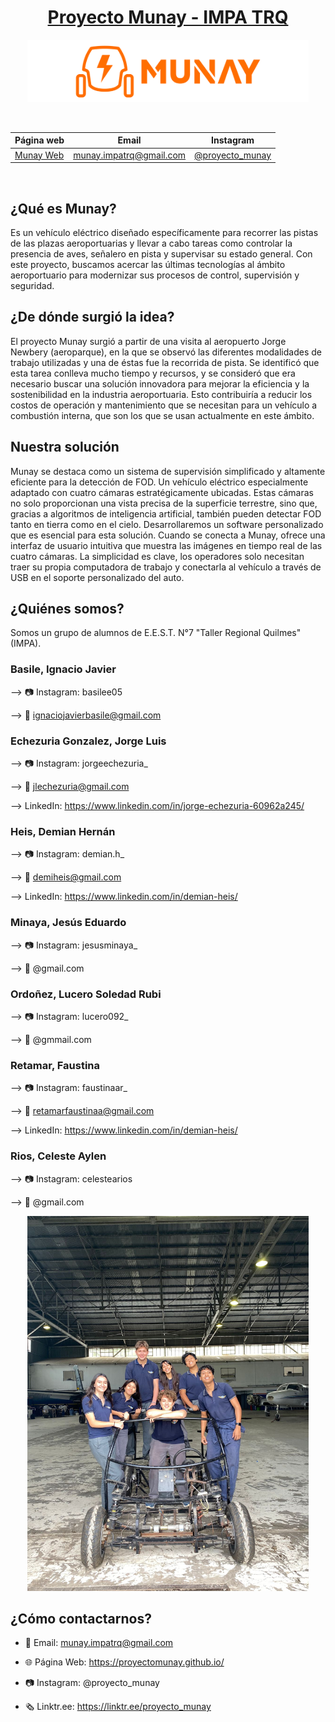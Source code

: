 <div align="center">

# [Proyecto Munay - IMPA TRQ](https://www.instagram.com/proyecto_munay/)

<img src="/imagenes/munay logo-02 (1)1.png" height="100" width="450" />

&nbsp;

| Página web | Email | Instagram |
|------------|-------|-----------|
|[Munay Web](https://proyectomunay.github.io/)|munay.impatrq@gmail.com|[@proyecto_munay](https://www.instagram.com/proyecto_munay/)|

&nbsp;

</div>

## ¿Qué es Munay?
Es un vehículo eléctrico diseñado específicamente para recorrer las pistas de las plazas aeroportuarias y llevar a cabo tareas como controlar la presencia de aves, señalero en pista y supervisar su estado general. Con este proyecto, buscamos acercar las últimas tecnologías al ámbito aeroportuario para modernizar sus procesos de control, supervisión y seguridad.

## ¿De dónde surgió la idea?
El proyecto Munay surgió a partir de una visita al aeropuerto Jorge Newbery (aeroparque), en la que se observó las diferentes modalidades de trabajo utilizadas y una de éstas fue la recorrida de pista. Se identificó que esta tarea conlleva mucho tiempo y recursos, y se consideró que era necesario buscar una solución innovadora para mejorar la eficiencia y la sostenibilidad en la industria aeroportuaria. Esto contribuiría a reducir los costos de operación y mantenimiento que se necesitan para un vehículo a combustión interna, que son los que se usan actualmente en este ámbito.

## Nuestra solución
Munay se destaca como un sistema de supervisión simplificado y altamente eficiente para la detección de FOD. Un vehículo eléctrico especialmente adaptado con cuatro cámaras estratégicamente ubicadas. Estas cámaras no solo proporcionan una vista precisa de la superficie terrestre, sino que, gracias a algoritmos de inteligencia artificial, también pueden detectar FOD tanto en tierra como en el cielo. Desarrollaremos un software personalizado que es esencial para esta solución. Cuando se conecta a Munay, ofrece una interfaz de usuario intuitiva que muestra las imágenes en tiempo real de las cuatro cámaras. La simplicidad es clave, los operadores solo necesitan traer su propia computadora de trabajo y conectarla al vehículo a través de USB en el soporte personalizado del auto.


## ¿Quiénes somos?

Somos un grupo de alumnos de E.E.S.T. N°7 "Taller Regional Quilmes" (IMPA).

### Basile, Ignacio Javier
--> 📷 Instagram: basilee05

--> 📧 ignaciojavierbasile@gmail.com

### Echezuria Gonzalez, Jorge Luis
--> 📷 Instagram: jorgeechezuria_

--> 📧 jlechezuria@gmail.com

--> LinkedIn: https://www.linkedin.com/in/jorge-echezuria-60962a245/

### Heis, Demian Hernán
--> 📷 Instagram: demian.h_

--> 📧 demiheis@gmail.com

--> LinkedIn: https://www.linkedin.com/in/demian-heis/

### Minaya, Jesús Eduardo
--> 📷 Instagram: jesusminaya_

--> 📧 @gmail.com

### Ordoñez, Lucero Soledad Rubi
--> 📷 Instagram: lucero092_

--> 📧 @gmmail.com

### Retamar, Faustina
--> 📷 Instagram: faustinaar_

--> 📧 retamarfaustinaa@gmail.com

--> LinkedIn: https://www.linkedin.com/in/demian-heis/

### Rios, Celeste Aylen
--> 📷 Instagram: celestearios

--> 📧 @gmail.com


<div align="center">

<img src="/imagenes/fotogrupal_munay.jpg" width="450"/>

</div>

## ¿Cómo contactarnos?

* 📧 Email: munay.impatrq@gmail.com

* 🌐 Página Web: https://proyectomunay.github.io/

* 📷 Instagram: @proyecto_munay

* 🗞️ Linktr.ee: https://linktr.ee/proyecto_munay

